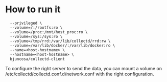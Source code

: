 How to run it
=============

```docker run -ti -d \
  --privileged \
  --volume=/:/rootfs:ro \
  --volume=/proc:/mnt/host_proc:ro \
  --volume=/sys:/sys:ro \
  --volume=/tmp/rrd:/var/lib/collectd/rrd:rw \
  --volume=/var/lib/docker/:/var/lib/docker:ro \
  --name=<host-hostname> \
  --hostname=<host-hostname> \
  bjuncosa/collectd-client
```

To configure the right server to send the data, you can mount a volume on /etc/collectd/collectd.conf.d/network.conf with the right configuration.
